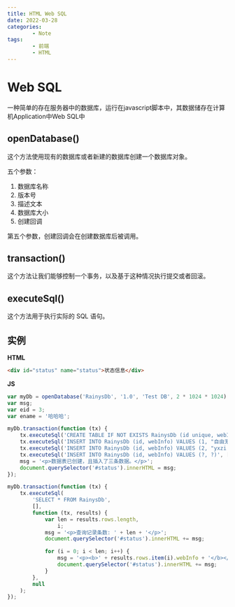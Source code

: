 ```yaml
---
title: HTML Web SQL
date: 2022-03-28
categories:
        - Note
tags:
        - 前端
        - HTML
---
```


# Web SQL

一种简单的存在服务器中的数据库，运行在javascript脚本中，其数据储存在计算机Application中Web SQL中

## openDatabase()

这个方法使用现有的数据库或者新建的数据库创建一个数据库对象。

五个参数：

1. 数据库名称
2. 版本号
3. 描述文本
4. 数据库大小
5. 创建回调

第五个参数，创建回调会在创建数据库后被调用。

## transaction()

这个方法让我们能够控制一个事务，以及基于这种情况执行提交或者回滚。

## executeSql()

这个方法用于执行实际的 SQL 语句。

## 实例

**HTML**

```HTML
<div id="status" name="status">状态信息</div>
```

**JS**

```js
var myDb = openDatabase('RainysDb', '1.0', 'Test DB', 2 * 1024 * 1024);
var msg;
var eid = 3;
var ename = '哈哈哈';

myDb.transaction(function (tx) {
	tx.executeSql('CREATE TABLE IF NOT EXISTS RainysDb (id unique, webInfo)');
	tx.executeSql('INSERT INTO RainysDb (id, webInfo) VALUES (1, "自由无拘无束")');
	tx.executeSql('INSERT INTO RainysDb (id, webInfo) VALUES (2, "yxzi.xyz")');
	tx.executeSql('INSERT INTO RainysDb (id, webInfo) VALUES (?, ?)', [eid, ename]);
	msg = '<p>数据表已创建，且插入了三条数据。</p>';
	document.querySelector('#status').innerHTML = msg;
});

myDb.transaction(function (tx) {
	tx.executeSql(
		'SELECT * FROM RainysDb',
		[],
		function (tx, results) {
			var len = results.rows.length,
				i;
			msg = '<p>查询记录条数: ' + len + '</p>';
			document.querySelector('#status').innerHTML += msg;

			for (i = 0; i < len; i++) {
				msg = '<p><b>' + results.rows.item(i).webInfo + '</b></p>';
				document.querySelector('#status').innerHTML += msg;
			}
		},
		null
	);
});

```

